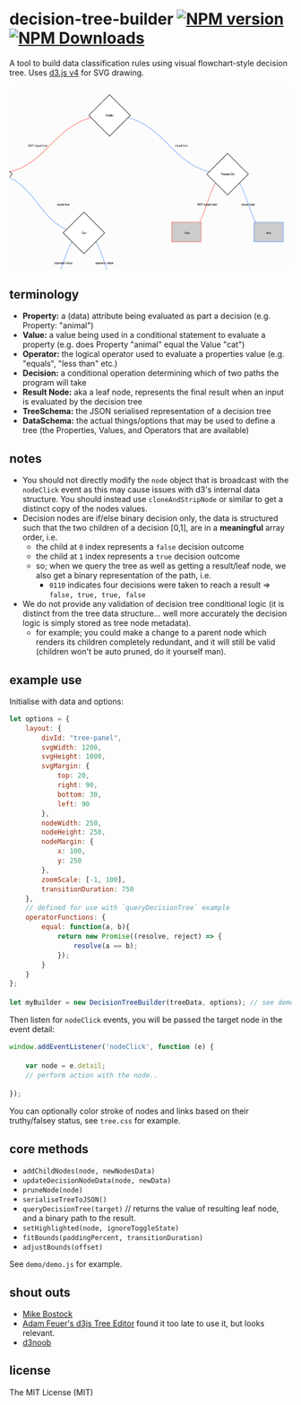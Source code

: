 # decision-tree-builder [![NPM version][npm-image]][npm-url] [![NPM Downloads][npm-downloads-image]][npm-url]

A tool to build data classification rules using visual flowchart-style decision tree.
Uses [d3.js v4](https://d3js.org/) for SVG drawing.

![Screenshot](/screenshots/decision-tree-builder.png?raw=true)

## terminology
* **Property:** a (data) attribute being evaluated as part a decision (e.g. Property: "animal")
* **Value:** a value being used in a conditional statement to evaluate a property 
(e.g. does Property "animal" equal the Value "cat")
* **Operator:** the logical operator used to evaluate a properties value (e.g. "equals", "less than" etc.) 
* **Decision:** a conditional operation determining which of two paths the program will take
* **Result Node:** aka a leaf node, represents the final result when an input is evaluated by the decision tree
* **TreeSchema:** the JSON serialised representation of a decision tree
* **DataSchema:** the actual things/options that may be used to define a tree
(the Properties, Values, and Operators that are available)

## notes
* You should not directly modify the `node` object that is broadcast with the `nodeClick` event as this may cause issues
with d3's internal data structure. You should instead use `cloneAndStripNode` or similar to get a distinct copy of the nodes values.
* Decision nodes are if/else binary decision only, the data is structured such that the two children of a decision [0,1],
are in a **meaningful** array order, i.e.
	* the child at `0` index represents a `false` decision outcome
	* the child at `1` index represents a `true` decision outcome
	* so; when we query the tree as well as getting a result/leaf node, we also get a binary representation of the path, i.e.
		* `0110` indicates four decisions were taken to reach a result => `false, true, true, false`
* We do not provide any validation of decision tree conditional logic
(it is distinct from the tree data structure... well more accurately the decision logic is simply stored as tree node metadata).
	* for example; you could make a change to a parent node which renders its children completely redundant, 
	and it will still be valid (children won't be auto pruned, do it yourself man).

## example use
Initialise with data and options:
```javascript
let options = {
	layout: {
		divId: "tree-panel",
		svgWidth: 1200,
		svgHeight: 1000,
		svgMargin: {
			top: 20,
			right: 90,
			bottom: 30,
			left: 90
		},
		nodeWidth: 250,
		nodeHeight: 250,
		nodeMargin: {
			x: 100,
			y: 250
		},
		zoomScale: [-1, 100],
		transitionDuration: 750
	},
	// defined for use with `queryDecisionTree` example
	operatorFunctions: {
        equal: function(a, b){
            return new Promise((resolve, reject) => {
                resolve(a == b);
            });
        }
    }
};

let myBuilder = new DecisionTreeBuilder(treeData, options); // see demo for expected data format
```

Then listen for `nodeClick` events, you will be passed the target node in the event detail:
```javascript
window.addEventListener('nodeClick', function (e) {

	var node = e.detail;
	// perform action with the node..

});
```

You can optionally color stroke of nodes and links based on their truthy/falsey status, see `tree.css` for example.

## core methods
* `addChildNodes(node, newNodesData)`
* `updateDecisionNodeData(node, newData)`
* `pruneNode(node)`
* `serialiseTreeToJSON()`
* `queryDecisionTree(target)` // returns the value of resulting leaf node, and a binary path to the result.
* `setHighlighted(node, ignoreToggleState)`
* `fitBounds(paddingPercent, transitionDuration)`
* `adjustBounds(offset)`

See `demo/demo.js` for example.


## shout outs
* [Mike Bostock](https://d3js.org/)
* [Adam Feuer's d3js Tree Editor](https://bl.ocks.org/adamfeuer/042bfa0dde0059e2b288) found it too late to use it, but looks relevant.
* [d3noob](https://bl.ocks.org/d3noob)
		       	  	   
## license
The MIT License (MIT)	
	          	  	   
[npm-image]: https://badge.fury.io/js/decision-tree-builder.svg
[npm-url]: https://www.npmjs.com/package/decision-tree-builder
[npm-downloads-image]: https://img.shields.io/npm/dt/decision-tree-builder.svg	   